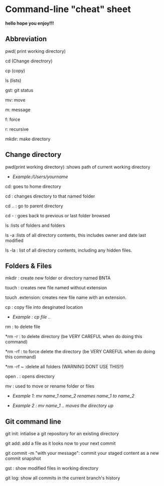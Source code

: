# **Command-line "cheat" sheet**
**hello hope you enjoy!!!**

## Abbreviation

pwd( print working directory)

cd (Change directrory)

cp (copy)

ls (lists)

gst: git status

mv: move

m: message

f: force

r: recursive

mkdir: make directory

## Change directory

pwd(print working directory) :shows path of current working directory

  * *Example:/Users/yourname* 

cd: goes to home directory

cd <name of folder> : changes directory to that named folder

cd .. : go to parent directory

cd - : goes back to previous or last folder browsed

ls :lists of folders and folders

ls -a :lists of all directory contents, this includes owner and date last modified 

ls -la : list of all directory contents, including any hidden files.

## Folders & Files

mkdir <BNTA>: create new folder or directory named BNTA

touch <lab>: creates new file named <lab> without extension

touch <lab>.extension: creates new file name <lab> with an extension.



cp <file> <directory>: copy file into desginated location

* *Example : cp file ..* 

rm <file> : to delete file

*rm -r <directory> : to delete directory (be VERY CAREFUL when do doing this command)

*rm -rf <directory> : to force delete the directory (be VERY CAREFUL when do doing this command)

*rm -rf ~ :delete all folders (WARNING DONT USE THIS!!)

open . : opens directory

mv : used to move or rename folder or files

* _Example 1:  mv name_1 name_2 renames name_1 to name_2_

* _Example 2 : mv name_1 .. moves the directory up_

## Git command line

git init: intialise a git repository for an existing directory

git add: add a file as it looks now to your next commit 

git commit -m "with your message": commit your staged content as a new commit snapshot

gst : show modified files in working directory

git log: show all commits in the current branch's history
